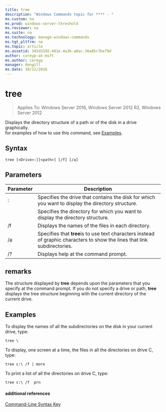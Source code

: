 ```yaml
---
title: tree
description: "Windows Commands topic for **** - "
ms.custom: na
ms.prod: windows-server-threshold
ms.reviewer: na
ms.suite: na
ms.technology: manage-windows-commands
ms.tgt_pltfrm: na
ms.topic: article
ms.assetid: 345d3192-401e-4a3b-a8ac-36a85c7be79d
author: coreyp-at-msft
ms.author: coreyp
manager: dongill
ms.date: 10/12/2016
---
```

# tree

>Applies To: Windows Server 2016, Windows Server 2012 R2, Windows Server 2012

Displays the directory structure of a path or of the disk in a drive graphically.  
for examples of how to use this command, see [Examples](#BKMK_examples).  
## Syntax  
```  
tree [<Drive>:][<path>] [/f] [/a]  
```  
## Parameters  
|Parameter|Description|  
|-------|--------|  
|<Drive>:|Specifies the drive that contains the disk for which you want to display the directory structure.|  
|<path>|Specifies the directory for which you want to display the directory structure.|  
|/f|Displays the names of the files in each directory.|  
|/a|Specifies that **tree**is to use text characters instead of graphic characters to show the lines that link subdirectories.|  
|/?|Displays help at the command prompt.|  
## remarks  
The structure displayed by **tree** depends upon the parameters that you specify at the command prompt. If you do not specify a drive or path, **tree** displays the tree structure beginning with the current directory of the current drive.  
## <a name="BKMK_examples"></a>Examples  
To display the names of all the subdirectories on the disk in your current drive, type:  
```  
tree \  
```  
To display, one screen at a time, the files in all the directories on drive C, type:  
```  
tree c:\ /f | more   
```  
To print a list of all the directories on drive C, type:  
```  
tree c:\ /f  prn   
```  
#### additional references  
[Command-Line Syntax Key](command-line-syntax-key.md)  
